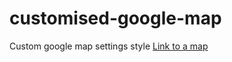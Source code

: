 # customised-google-map
Custom google map settings style
<a href="https://riabets.github.io/customised-google-map/">Link to a map</a>